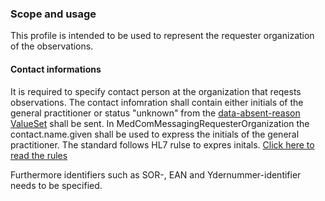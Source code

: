 ### Scope and usage
This profile is intended to be used to represent the requester organization of the observations. 


#### Contact informations
It is required to specify contact person at the organization that reqests observations. The contact infomration shall contain either initials of the general practitioner or status "unknown" from the [data-absent-reason ValueSet](http://hl7.org/fhir/R4/valueset-data-absent-reason.html) shall be sent. In  MedComMessagingRequesterOrganization the contact.name.given shall be used to express the initials of the general practitioner. The standard follows HL7 rulse to expres initals. [Click here to read the rules](http://hl7.org/fhir/R4/datatypes.html#HumanName)

Furthermore identifiers such as SOR-, EAN and Ydernummer-identifier needs to be specified. 